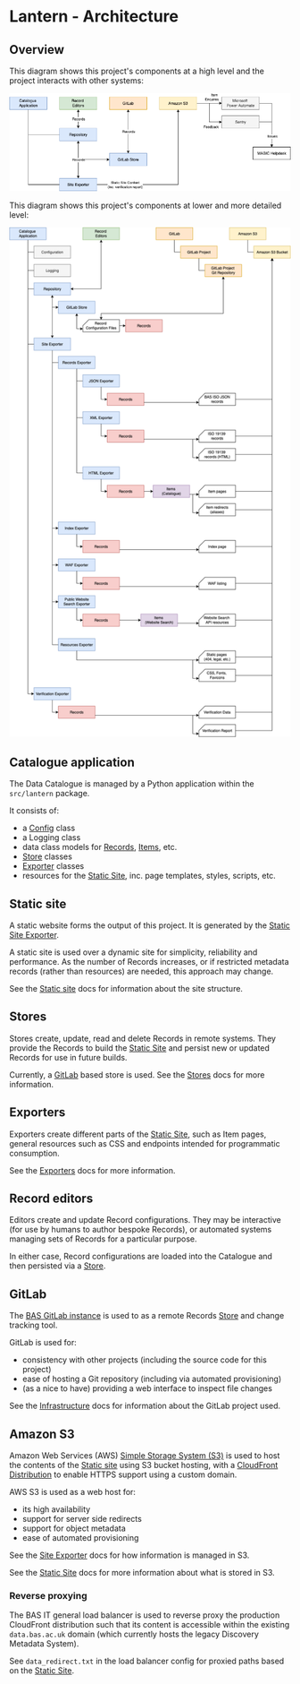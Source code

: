 # Lantern - Architecture

## Overview

This diagram shows this project's components at a high level and the project interacts with other systems:

![Architecture Diagram](/docs/img/architecture-wide.png)

This diagram shows this project's components at lower and more detailed level:

![Architecture Diagram](/docs/img/architecture-narrow.png)

## Catalogue application

The Data Catalogue is managed by a Python application within the `src/lantern` package.

It consists of:

- a [Config](/docs/config.md) class
- a Logging class
- data class models for [Records](/docs/data-model.md#records), [Items](/docs/data-model.md#items), etc.
- [Store](#stores) classes
- [Exporter](#exporters) classes
- resources for the [Static Site](/docs/site.md), inc. page templates, styles, scripts, etc.

## Static site

A static website forms the output of this project. It is generated by the [Static Site Exporter](#exporters).

A static site is used over a dynamic site for simplicity, reliability and performance. As the number of Records
increases, or if restricted metadata records (rather than resources) are needed, this approach may change.

See the [Static site](/docs/site.md) docs for information about the site structure.

## Stores

Stores create, update, read and delete Records in remote systems. They provide the Records to build the
[Static Site](#static-site) and persist new or updated Records for use in future builds.

Currently, a [GitLab](#gitlab) based store is used. See the [Stores](/docs/stores.md) docs for more information.

## Exporters

Exporters create different parts of the [Static Site](#static-site), such as Item pages, general resources such as CSS
and endpoints intended for programmatic consumption.

See the [Exporters](/docs/exporters.md) docs for more information.

## Record editors

Editors create and update Record configurations. They may be interactive (for use by humans to author bespoke Records),
or automated systems managing sets of Records for a particular purpose.

In either case, Record configurations are loaded into the Catalogue and then persisted via a [Store](#stores).

## GitLab

The [BAS GitLab instance](https://gitlab.data.bas.ac.uk) is used to as a remote Records [Store](#stores) and change
tracking tool.

GitLab is used for:

- consistency with other projects (including the source code for this project)
- ease of hosting a Git repository (including via automated provisioning)
- (as a nice to have) providing a web interface to inspect file changes

See the [Infrastructure](/docs/infrastructure.md#gitlab) docs for information about the GitLab project used.

## Amazon S3

Amazon Web Services (AWS) [Simple Storage System (S3)](https://aws.amazon.com/s3/) is used to host the contents of the
[Static site](#static-site) using S3 bucket hosting, with a [CloudFront Distribution](https://aws.amazon.com/cloudfront/)
to enable HTTPS support using a custom domain.

AWS S3 is used as a web host for:

- its high availability
- support for server side redirects
- support for object metadata
- ease of automated provisioning

See the [Site Exporter](/docs/exporters.md#site-exporter) docs for how information is managed in S3.

See the [Static Site](/docs/site.md) docs for more information about what is stored in S3.

### Reverse proxying

The BAS IT general load balancer is used to reverse proxy the production CloudFront distribution such that its content
is accessible within the existing `data.bas.ac.uk` domain (which currently hosts the legacy Discovery Metadata System).

See `data_redirect.txt` in the load balancer config for proxied paths based on the [Static Site](#static-site).
